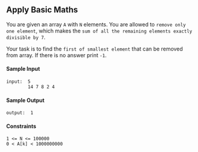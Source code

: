 ## **Apply Basic Maths**

You are given an array `A` with `N` elements. You are allowed to `remove only one element`, which makes the `sum of all the remaining elements exactly divisible by 7`.

Your task is to find the `first of smallest element` that can be removed from array. If there is no answer print `-1`.

#### **Sample Input**
    input:  5
            14 7 8 2 4

#### **Sample Output**
    output:  1

#### **Constraints**
    1 <= N <= 100000
    0 < A[k] < 1000000000